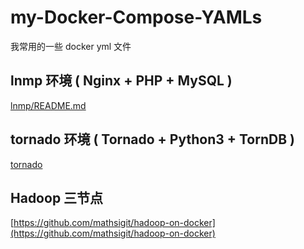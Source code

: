 # my-Docker-Compose-YAMLs
我常用的一些 docker yml 文件

## lnmp 环境 ( Nginx + PHP + MySQL )
[lnmp/README.md](lnmp/README.md)

## tornado 环境 ( Tornado + Python3 + TornDB )
[tornado](./tornado)

## Hadoop 三节点
[https://github.com/mathsigit/hadoop-on-docker](https://github.com/mathsigit/hadoop-on-docker)
